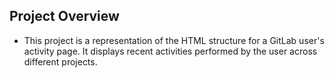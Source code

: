 ## Project Overview

* This project is a representation of the HTML structure for a GitLab user's activity page. It displays recent activities performed by the user across different projects. 
